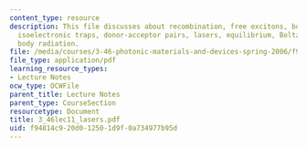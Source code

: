```yaml
---
content_type: resource
description: This file discusses about recombination, free excitons, bound excitons,
  isoelectronic traps, donor-acceptor pairs, lasers, equilibrium, Boltzmann and black
  body radiation.
file: /media/courses/3-46-photonic-materials-and-devices-spring-2006/f94814c920d012501d9f0a734977b95d_3_46lec11_lasers.pdf
file_type: application/pdf
learning_resource_types:
- Lecture Notes
ocw_type: OCWFile
parent_title: Lecture Notes
parent_type: CourseSection
resourcetype: Document
title: 3_46lec11_lasers.pdf
uid: f94814c9-20d0-1250-1d9f-0a734977b95d
---
```

